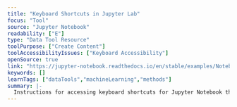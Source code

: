 ```yaml
---
title: "Keyboard Shortcuts in Jupyter Lab"
focus: "Tool"
source: "Jupyter Notebook"
readability: ["E"]
type: "Data Tool Resource"
toolPurpose: ["Create Content"]
toolAccessibilityIssues: ["Keyboard Accessibility"]
openSource: true
link: "https://jupyter-notebook.readthedocs.io/en/stable/examples/Notebook/Notebook%20Basics.html#Keyboard-Navigation"
keywords: []
learnTags: ["dataTools","machineLearning","methods"]
summary: |-
  Instructions for accessing keyboard shortcuts for Jupyter Notebook that can also be used in Jupyter Lab.
---
```


